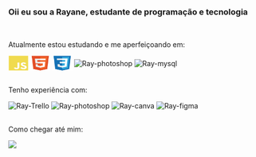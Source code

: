### Oii eu sou a Rayane, estudante de programação e tecnologia 


<div style="display: inline_block"><br>
  <p>Atualmente estou estudando e me aperfeiçoando em: </p>
  <img align="center" alt="Ray-Js" height="30" width="40" src="https://raw.githubusercontent.com/devicons/devicon/master/icons/javascript/javascript-plain.svg">
  <img align="center" alt="Ray-HTML" height="30" width="40" src="https://raw.githubusercontent.com/devicons/devicon/master/icons/html5/html5-original.svg">
  <img align="center" alt="Ray-CSS" height="30" width="40" src="https://raw.githubusercontent.com/devicons/devicon/master/icons/css3/css3-original.svg">
  <img align="center" alt="Ray-photoshop" height="30" width="40" src="https://cdn.jsdelivr.net/gh/devicons/devicon/icons/photoshop/photoshop-line.svg" />
  <img align="center" alt="Ray-mysql" height="30" width="40"src="https://cdn.jsdelivr.net/gh/devicons/devicon/icons/mysql/mysql-original.svg" />
</div>

##

 <p> Tenho experiência com: </p>
    <div>
      <img align="center" alt="Ray-Trello" height="30" width="40" src="https://cdn.jsdelivr.net/gh/devicons/devicon/icons/trello/trello-plain.svg"/>
      <img align="center" alt="Ray-photoshop" height="30" width="40"src="https://cdn.jsdelivr.net/gh/devicons/devicon/icons/photoshop/photoshop-line.svg" />
      <img align="center" alt="Ray-canva" height="30" width="40"src="https://cdn.jsdelivr.net/gh/devicons/devicon/icons/canva/canva-original.svg" />
      <img align="center" alt="Ray-figma" height="30" width="40"src="https://cdn.jsdelivr.net/gh/devicons/devicon/icons/figma/figma-original.svg" />
    </div>
    
##

<div>
  <p> Como chegar até mim: </p>
  <a href = "ray.grs11@gmail.com"><img src="https://img.shields.io/badge/-Gmail-%23333?style=for-the-badge&logo=gmail&logoColor=white" target="_blank"></a>

</div>

